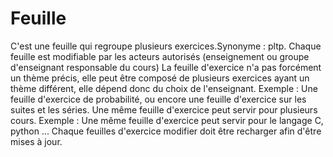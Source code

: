 #  Feuille

C'est une feuille qui regroupe plusieurs exercices.Synonyme : pltp.
Chaque feuille est modifiable par les acteurs autorisés (enseignement ou groupe d'enseignant responsable du cours)
La feuille d'exercice n'a pas forcément un thème précis, elle peut être composé de plusieurs exercices ayant un thème différent, elle dépend donc du choix de l'enseignant.
Exemple : Une feuille d'exercice de probabilité, ou encore une feuille d'exercice sur les suites et les séries.
Une même feuille d'exercice peut servir pour plusieurs cours.
Exemple : Une même feuille d'exercice peut servir pour le langage C, python ...
Chaque feuilles d'exercice modifier doit être recharger afin d'être mises à jour.
